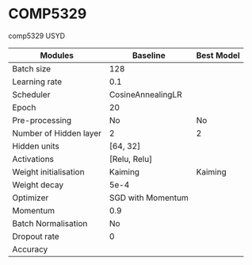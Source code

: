 # COMP5329
 comp5329 USYD

| Modules                | Baseline          | Best Model |
| ---------------------- | ----------------- | ---------- |
| Batch size             | 128               |            |
| Learning rate          | 0.1               |            |
| Scheduler              | CosineAnnealingLR |            |
| Epoch                  | 20                |            |
| Pre-processing         | No                | No         |
| Number of Hidden layer | 2                 | 2          |
| Hidden units           | [64, 32]          |            |
| Activations            | [Relu, Relu]      |            |
| Weight initialisation  | Kaiming           | Kaiming    |
| Weight decay           | 5e-4              |            |
| Optimizer              | SGD with Momentum |            |
| Momentum               | 0.9               |            |
| Batch Normalisation    | No                |            |
| Dropout rate           | 0                 |            |
| Accuracy               |                   |            |
